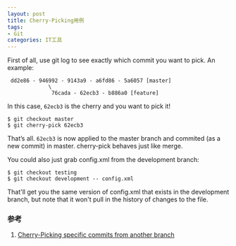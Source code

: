 ```yaml
---
layout: post
title: Cherry-Picking用例
tags:
- Git
categories: IT工具
---
```


First of all, use git log to see exactly which commit you want to pick. An example:

```
 dd2e86 - 946992 - 9143a9 - a6fd86 - 5a6057 [master]
             \
              76cada - 62ecb3 - b886a0 [feature]
```

In this case, `62ecb3` is the cherry and you want to pick it!

```
$ git checkout master
$ git cherry-pick 62ecb3
```

That’s all. `62ecb3` is now applied to the master branch and commited (as a new commit) in master. cherry-pick behaves just like merge.

You could also just grab config.xml from the development branch:

```
$ git checkout testing
$ git checkout development -- config.xml
```

That'll get you the same version of config.xml that exists in the development branch, but note that it won't pull in the history of changes to the file.

### 参考
1. [Cherry-Picking specific commits from another branch](https://ariejan.net/2010/06/10/cherry-picking-specific-commits-from-another-branch/)